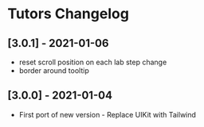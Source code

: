 # Tutors Changelog

## [3.0.1] - 2021-01-06

- reset scroll position on each lab step change
- border around tooltip

## [3.0.0] - 2021-01-04

- First port of new version - Replace UIKit with Tailwind
